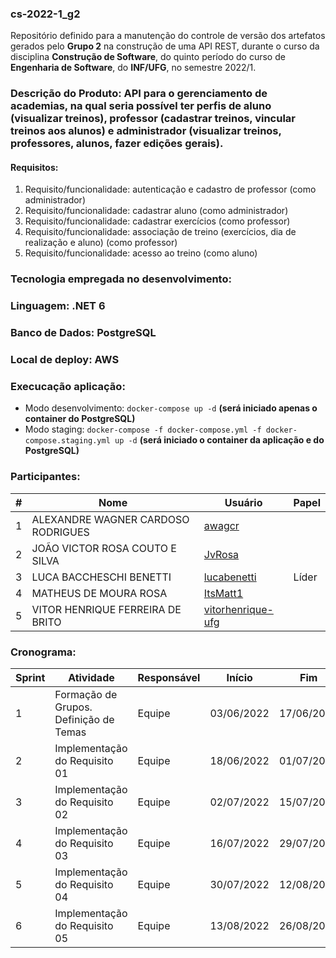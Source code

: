 ### cs-2022-1_g2
Repositório definido para a manutenção do controle de versão dos artefatos gerados pelo **Grupo 2** na construção de uma API REST, durante o curso da disciplina **Construção de Software**, do quinto período do curso de **Engenharia de Software**, do **INF/UFG**, no semestre 2022/1.

### Descrição do Produto: API para o gerenciamento de academias, na qual seria possível ter perfis de aluno (visualizar treinos), professor (cadastrar treinos, vincular treinos aos alunos) e administrador (visualizar treinos, professores, alunos, fazer edições gerais).

#### Requisitos:
1. Requisito/funcionalidade: autenticação e cadastro de professor (como administrador)
2. Requisito/funcionalidade: cadastrar aluno (como administrador)
3. Requisito/funcionalidade: cadastrar exercícios (como professor) 
4. Requisito/funcionalidade: associação de treino (exercícios, dia de realização e aluno) (como professor)
5. Requisito/funcionalidade: acesso ao treino (como aluno)

### Tecnologia empregada no desenvolvimento:

### Linguagem: .NET 6

### Banco de Dados: PostgreSQL

### Local de deploy: AWS

### Execucação aplicação:
- Modo desenvolvimento: `docker-compose up -d` **(será iniciado apenas o container do PostgreSQL)**
- Modo staging: `docker-compose -f docker-compose.yml -f docker-compose.staging.yml up -d` **(será iniciado o container da aplicação e do PostgreSQL)**

### Participantes:
|#|Nome|Usuário|Papel|
|---|---|---|---|
|1|ALEXANDRE WAGNER CARDOSO RODRIGUES|[awagcr](https://github.com/awagcr)||
|2|JOÃO VICTOR ROSA COUTO E SILVA|[JvRosa](https://github.com/JvRosa)||
|3|LUCA BACCHESCHI BENETTI|[lucabenetti](https://github.com/lucabenetti)|Líder|
|4|MATHEUS DE MOURA ROSA|[ItsMatt1](https://github.com/ItsMatt1)||
|5|VITOR HENRIQUE FERREIRA DE BRITO|[vitorhenrique-ufg](https://github.com/vitorhenrique-ufg)||


### Cronograma:
|Sprint|Atividade|Responsável|Início|Fim|Situação|Avaliação|
|---|---|---|---|---|---|---|
|1|Formação de Grupos. Definição de Temas|Equipe|03/06/2022|17/06/2022|Concluída|22/06/2022|
|2|Implementação do Requisito 01|Equipe|18/06/2022|01/07/2022|Concluída|06/07/2022|
|3|Implementação do Requisito 02|Equipe|02/07/2022|15/07/2022|Concluída|20/07/2022|
|4|Implementação do Requisito 03|Equipe|16/07/2022|29/07/2022|Em Andamento|03/08/2022|
|5|Implementação do Requisito 04|Equipe|30/07/2022|12/08/2022|A fazer|17/08/2022|
|6|Implementação do Requisito 05|Equipe|13/08/2022|26/08/2022|A fazer|31/08/2022|
